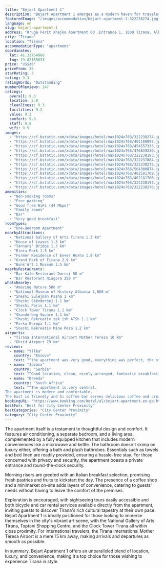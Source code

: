 ```yaml
---
title: "Bejart Apartment 1"
description: "Bejart Apartment 1 emerges as a modern haven for travelers seeking the perfect blend of comfort and convenience in the heart of Tirana."
featuredImage: "/images/accommodation/bejart-apartment-1-322238274.jpg"
language: en
slug: bejart-apartment-1
address: "Rruga Ferit Xhajko Apartment 60 ,Entrance 1, 1000 Tirana, Albania"
city: "Tirana"
location: "Tirana"
accommodationType: "apartment"
coordinates:
  lat: 41.33764968
  lng: 19.82155033
price: "US$36"
priceFrom: 36
starRating: 3
rating: 9.3
ratingWords: "Outstanding"
numberOfReviews: 147
ratings:
  overall: 9.3
  location: 8.8
  cleanliness: 9.3
  facilities: 9.2
  value: 9.3
  comfort: 9.3
  staff: 9.8
  wifi: 9.5
images:
  - "https://cf.bstatic.com/xdata/images/hotel/max1024x768/322238274.jpg?k=1a68d3d260eb52f2d72b4a51451ff1e9d622d28174df9021d86e057484e0d223&o=&hp=1"
  - "https://cf.bstatic.com/xdata/images/hotel/max1024x768/402180097.jpg?k=4597ef7c3126e5cd8960d0fef851e2664128069d2d6954135fb4f627ced563fd&o=&hp=1"
  - "https://cf.bstatic.com/xdata/images/hotel/max1024x768/454557333.jpg?k=19e365443c42e50fbc937f3b74b4e8ee2a6d3e8aee7d964f64a6e1e7d9237c2f&o=&hp=1"
  - "https://cf.bstatic.com/xdata/images/hotel/max1024x768/476849239.jpg?k=9bae19af6b38afe21d21c9f65dc399ccc2e79bbbb55c195df4f2c2839cfd5d75&o=&hp=1"
  - "https://cf.bstatic.com/xdata/images/hotel/max1024x768/322238193.jpg?k=c880cab263883f28532511fb6c1e24a132968478fc292cda354b56fb1931d079&o=&hp=1"
  - "https://cf.bstatic.com/xdata/images/hotel/max1024x768/322237884.jpg?k=89efcd9961bc6c55aacfddfeb3a0b04561c72c8b7175dd910e0f139cf7196ef2&o=&hp=1"
  - "https://cf.bstatic.com/xdata/images/hotel/max1024x768/322238275.jpg?k=1c85269226d609f8a1111623eaa040388b45758829b54b634d2d47364976dbd1&o=&hp=1"
  - "https://cf.bstatic.com/xdata/images/hotel/max1024x768/504300874.jpg?k=2a84b56b383c7c2700ae1e82c10cbffb90e800cb19b927eb06bfa58ca1657346&o=&hp=1"
  - "https://cf.bstatic.com/xdata/images/hotel/max1024x768/402181769.jpg?k=a81f62a83d8a3b18282bc34b7155ed7dcffc31426704233d6e144d1f03712606&o=&hp=1"
  - "https://cf.bstatic.com/xdata/images/hotel/max1024x768/402181706.jpg?k=cb991c33fed2be817f7fe2c1f13025d67bebbca300ad5dfc3a4534b38d1fdeae&o=&hp=1"
  - "https://cf.bstatic.com/xdata/images/hotel/max1024x768/322238192.jpg?k=8002fae81ac81e0b53f2802cbe4861b20b075b89145af69418f4bcab86bd5180&o=&hp=1"
  - "https://cf.bstatic.com/xdata/images/hotel/max1024x768/322238276.jpg?k=84080899aa961b890ae83b7682781389a1b635c70ad284c78dbbdbbbbe98ba1f&o=&hp=1"
amenities:
  - "Non-smoking rooms"
  - "Free parking"
  - "Good free WiFi (44 Mbps)"
  - "Family rooms"
  - "Bar"
  - "Very good breakfast"
roomTypes:
  - "One-Bedroom Apartment"
nearbyAttractions:
  - "National Gallery of Arts Tirana 1.3 km"
  - "House of Leaves 1.3 km"
  - "Tanners' Bridge 1.3 km"
  - "Rinia Park 1.5 km"
  - "Former Residence of Enver Hoxha 1.9 km"
  - "Grand Park of Tirana 2.9 km"
  - "Bunk'Art 1 Museum 3.5 km"
nearbyRestaurants:
  - "Bar Kafe Restorant Durrsi 50 m"
  - "Bar Restorant Niagora 250 m"
whatsNearby:
  - "Amazing Nature 500 m"
  - "National Museum of History Albania 1,000 m"
  - "Sheshi Sulejman Pasha 1 km"
  - "Sheshi Skënderbej 1.1 km"
  - "Sheshi Paris 1.1 km"
  - "Clock Tower Tirana 1.1 km"
  - "Skanderbeg Square 1.1 km"
  - "Sheshi Rekreativ tek ish ATSh 1.1 km"
  - "Parku Europa 1.1 km"
  - "Sheshi Rekreativ Mine Peza 1.2 km"
airports:
  - "Tirana International Airport Mother Teresa 10 km"
  - "Ohrid Airport 79 km"
reviews:
  - name: "Yllka"
    country: "Kosovo"
    text: "“the apartment was very good, everything was perfect, the staff were very good, they welcomed us very well and were ready to help us at any moment”"
  - name: "Jovana"
    country: "Serbia"
    text: "“Good location, clean, nicely arranged, fantastic breakfast, all recommendations”"
  - name: "Brenda"
    country: "South Africa"
    text: "“The apartment is very central.
The apartment is modern and comfortable.
The host is friendly and hi coffee bar serves delicious coffee and croissants .”"
bookingURL: "https://www.booking.com/hotel/al/bejart-apartment.en-gb.html?aid=8035640"
bestFor: "Best for City Center Proximity"
bestCategories: "City Center Proximity"
category: "City Center Proximity"
---
```


The apartment itself is a testament to thoughtful design and comfort. It features air conditioning, a separate bedroom, and a living area, complemented by a fully equipped kitchen that includes modern conveniences like a microwave and kettle. The bathroom doesn't skimp on luxury either, offering a bath and plush bathrobes. Essentials such as towels and bed linen are readily provided, ensuring a hassle-free stay. For those concerned with privacy and security, the apartment boasts a private entrance and round-the-clock security.

Morning risers are greeted with an Italian breakfast selection, promising fresh pastries and fruits to kickstart the day. The presence of a coffee shop and a minimarket on-site adds layers of convenience, catering to guests' needs without having to leave the comfort of the premises.

Exploration is encouraged, with sightseeing tours easily accessible and both bicycle and car rental services available directly from the apartment, inviting guests to discover Tirana's rich cultural tapestry at their own pace. Bejart Apartment 1 is ideally positioned for those looking to immerse themselves in the city's vibrant art scene, with the National Gallery of Arts Tirana, Toptani Shopping Centre, and the Clock Tower Tirana all within close proximity. For international travelers, the Tirana International Mother Teresa Airport is a mere 15 km away, making arrivals and departures as smooth as possible.

In summary, Bejart Apartment 1 offers an unparalleled blend of location, luxury, and convenience, making it a top choice for those wishing to experience Tirana in style.
